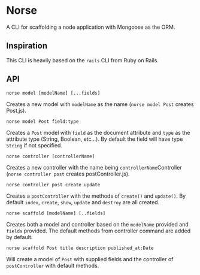 # Norse

A CLI for scaffolding a node application with Mongoose as the ORM.

## Inspiration

This CLI is heavily based on the `rails` CLI from Ruby on Rails.

## API

```
norse model [modelName] [...fields]
```

Creates a new model with `modelName` as the name (`norse model Post` creates Post.js).

```
norse model Post field:type
```

Creates a `Post` model with `field` as the document attribute and `type` as the attribute type (String, Boolean, etc...). By default the field will have type `String` if not specified.

```
norse controller [controllerName]
```

Creates a new controller with the name being `controllerName`Controller (`norse controller post` creates postController.js).

```
norse controller post create update
```

Creates a `postController` with the methods of `create()` and `update()`. By default `index`, `create`, `show`, `update` and `destroy` are all created.

```
norse scaffold [modelName] [..fields]
```

Creates both a model and controller based on the `modelName` provided and `fields` provided. The default methods from controller command are added by default.

```
norse scaffold Post title description published_at:Date
```

Will create a model of `Post` with supplied fields and the controller of `postController` with default methods.
